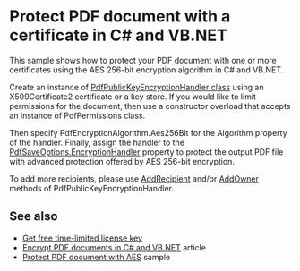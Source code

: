 # Protect PDF document with a certificate in C# and VB.NET
This sample shows how to protect your PDF document with one or more certificates using the AES 256-bit encryption algorithm in C# and VB.NET.

Create an instance of [PdfPublicKeyEncryptionHandler class](https://bitmiracle.com/pdf-library/help/pdfpublickeyencryptionhandler.html) using an X509Certificate2 certificate or a key store. If you would like to limit permissions for the document, then use a constructor overload that accepts an instance of PdfPermissions class. 

Then specify PdfEncryptionAlgorithm.Aes256Bit for the Algorithm property of the handler. Finally, assign the handler to the [PdfSaveOptions.EncryptionHandler](https://bitmiracle.com/pdf-library/help/pdfsaveoptions.encryptionhandler.html) property to protect the output PDF file with advanced protection offered by AES 256-bit encryption.

To add more recipients, please use [AddRecipient](https://bitmiracle.com/pdf-library/help/pdfpublickeyencryptionhandler.addrecipient.html) and/or [AddOwner](https://bitmiracle.com/pdf-library/help/pdfpublickeyencryptionhandler.addowner.html) methods of PdfPublicKeyEncryptionHandler.

## See also
* [Get free time-limited license key](https://bitmiracle.com/pdf-library/download-pdf-library.aspx)
* [Encrypt PDF documents in C# and VB.NET](https://bitmiracle.com/pdf-library/encrypt-pdf.aspx) article
* [Protect PDF document with AES](/Samples/Security/ProtectDocumentWithAes) sample